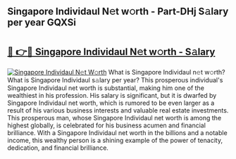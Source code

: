## Singapore Individaul N𝚎t w𝚘rth - Part-DHj S𝚊lary per year GQXSi

# <h2><a href="http://gc36k4.nevu.top/?p=Singapore+Individaul">🔗 👉🔴 Singapore Individaul N𝚎t w𝚘rth - S𝚊lary</a></h2>

[![Singapore Individaul N𝚎t W𝚘rth](https://i.imgur.com/Oavwk0R.jpeg)](http://gc36k4.nevu.top/?p=Singapore+Individaul)
What is Singapore Individaul n𝚎t w𝚘rth? What is Singapore Individaul s𝚊lary per year?
This prosperous individual's Singapore Individaul net worth is substantial, making him one of the wealthiest in his profession. His salary is significant, but it is dwarfed by Singapore Individaul net worth, which is rumored to be even larger as a result of his various business interests and valuable real estate investments. This prosperous man, whose Singapore Individaul net worth is among the highest globally, is celebrated for his business acumen and financial brilliance. With a Singapore Individaul net worth in the billions and a notable income, this wealthy person is a shining example of the power of tenacity, dedication, and financial brilliance.
